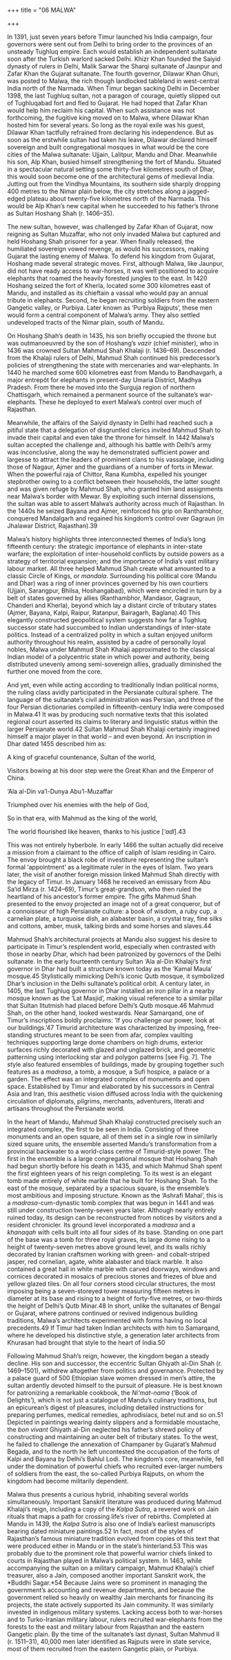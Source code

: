 +++
title = "06 MALWA"

+++

In 1391, just seven years before Timur launched his India campaign, four governors were sent out from Delhi to bring order to the provinces of an unsteady Tughluq empire. Each would establish an independent sultanate soon after the Turkish warlord sacked Delhi. Khizr Khan founded the Saiyid dynasty of rulers in Delhi, Malik Sarwar the Sharqi sultanate of Jaunpur and Zafar Khan the Gujarat sultanate. The fourth governor, Dilawar Khan Ghuri, was posted to Malwa, the rich though landlocked tableland in west-central India north of the Narmada. When Timur began sacking Delhi in December 1398, the last Tughluq sultan, not a paragon of courage, quietly slipped out of Tughluqabad fort and fled to Gujarat. He had hoped that Zafar Khan would help him reclaim his capital. When such assistance was not forthcoming, the fugitive king moved on to Malwa, where Dilawar Khan hosted him for several years. So long as the royal exile was his guest, Dilawar Khan tactfully refrained from declaring his independence. But as soon as the erstwhile sultan had taken his leave, Dilawar declared himself sovereign and built congregational mosques in what would be the core cities of the Malwa sultanate: Ujjain, Lalitpur, Mandu and Dhar. Meanwhile his son, Alp Khan, busied himself strengthening the fort of Mandu. Situated in a spectacular natural setting some thirty-five kilometres south of Dhar, this would soon become one of the architectural gems of medieval India. Jutting out from the Vindhya Mountains, its southern side sharply dropping 400 metres to the Nimar plain below, the city stretches along a jagged-edged plateau about twenty-five kilometres north of the Narmada. This would be Alp Khan’s new capital when he succeeded to his father’s throne as Sultan Hoshang Shah \(r. 1406–35\).

The new sultan, however, was challenged by Zafar Khan of Gujarat, now reigning as Sultan Muzaffar, who not only invaded Malwa but captured and held Hoshang Shah prisoner for a year. When finally released, the humiliated sovereign vowed revenge, as would his successors, making Gujarat the lasting enemy of Malwa. To defend his kingdom from Gujarat, Hoshang made several strategic moves. First, although Malwa, like Jaunpur, did not have ready access to war-horses, it was well positioned to acquire elephants that roamed the heavily forested jungles to the east. In 1420 Hoshang seized the fort of Kherla, located some 300 kilometres east of Mandu, and installed as its chieftain a vassal who would pay an annual tribute in elephants. Second, he began recruiting soldiers from the eastern Gangetic valley, or Purbiya. Later known as ‘Purbiya Rajputs’, these men would form a central component of Malwa’s army. They also settled undeveloped tracts of the Nimar plain, south of Mandu.

On Hoshang Shah’s death in 1435, his son briefly occupied the throne but was outmanoeuvred by the son of Hoshang’s *vazir* \(chief minister\), who in 1436 was crowned Sultan Mahmud Shah Khalaji \(r. 1436–69\). Descended from the Khalaji rulers of Delhi, Mahmud Shah continued his predecessor’s policies of strengthening the state with mercenaries and war-elephants. In 1440 he marched some 600 kilometres east from Mandu to Bandhavgarh, a major entrepôt for elephants in present-day Umaria District, Madhya Pradesh. From there he moved into the Surguja region of northern Chattisgarh, which remained a permanent source of the sultanate’s war-elephants. These he deployed to exert Malwa’s control over much of Rajasthan.

Meanwhile, the affairs of the Saiyid dynasty in Delhi had reached such a pitiful state that a delegation of disgruntled clerics invited Mahmud Shah to invade their capital and even take the throne for himself. In 1442 Malwa’s sultan accepted the challenge and, although his battle with Delhi’s army was inconclusive, along the way he demonstrated sufficient power and largesse to attract the leaders of prominent clans to his vassalage, including those of Nagaur, Ajmer and the guardians of a number of forts in Mewar. When the powerful raja of Chittor, Rana Kumbha, expelled his younger stepbrother owing to a conflict between their households, the latter sought and was given refuge by Mahmud Shah, who granted him land assignments near Malwa’s border with Mewar. By exploiting such internal dissensions, the sultan was able to assert Malwa’s authority across much of Rajasthan. In the 1440s he seized Bayana and Ajmer, reinforced his grip on Ranthambhor, conquered Mandalgarh and regained his kingdom’s control over Gagraun \(in Jhalawar District, Rajasthan\).39

Malwa’s history highlights three interconnected themes of India’s long fifteenth century: the strategic importance of elephants in inter-state warfare; the exploitation of inter-household conflicts by outside powers as a strategy of territorial expansion; and the importance of India’s vast military labour market. All three helped Mahmud Shah create what amounted to a classic Circle of Kings, or *mandala*. Surrounding his political core \(Mandu and Dhar\) was a ring of inner provinces governed by his own courtiers \(Ujjain, Sarangpur, Bhilsa, Hoshangabad\), which were encircled in turn by a belt of states governed by allies \(Ranthambhor, Mandasor, Gagraun, Chanderi and Kherla\), beyond which lay a distant circle of tributary states \(Ajmer, Bayana, Kalpi, Raipur, Ratanpur, Bairagarh, Baglana\).40 This elegantly constructed geopolitical system suggests how far a Tughluq successor state had succumbed to Indian understandings of inter-state politics. Instead of a centralized polity in which a sultan enjoyed uniform authority throughout his realm, assisted by a cadre of personally loyal nobles, Malwa under Mahmud Shah Khalaji approximated to the classical Indian model of a polycentric state in which power and authority, being distributed unevenly among semi-sovereign allies, gradually diminished the further one moved from the core.

And yet, even while acting according to traditionally Indian political norms, the ruling class avidly participated in the Persianate cultural sphere. The language of the sultanate’s civil administration was Persian, and three of the four Persian dictionaries compiled in fifteenth-century India were composed in Malwa.41 It was by producing such normative texts that this isolated regional court asserted its claims to literary and linguistic status within the larger Persianate world.42 Sultan Mahmud Shah Khalaji certainly imagined himself a major player in that world – and even beyond. An inscription in Dhar dated 1455 described him as:

A king of graceful countenance, Sultan of the world,

Visitors bowing at his door step were the Great Khan and the Emperor of China.

‘Ala al-Din va’l-Dunya Abu’l-Muzaffar

Triumphed over his enemies with the help of God,

So in that era, with Mahmud as the king of the world,

The world flourished like heaven, thanks to his justice \[*‘adl*\].43

This was not entirely hyberbole. In early 1466 the sultan actually did receive a mission from a claimant to the office of caliph of Islam residing in Cairo. The envoy brought a black robe of investiture representing the sultan’s formal ‘appointment’ as a legitimate ruler in the eyes of Islam. Two years later, the visit of another foreign mission linked Mahmud Shah directly with the legacy of Timur. In January 1468 he received an emissary from Abu Sa‘id Mirza \(r. 1424–69\), Timur’s great-grandson, who then ruled the heartland of his ancestor’s former empire. The gifts Mahmud Shah presented to the envoy projected an image not of a great conqueror, but of a connoisseur of high Persianate culture: a book of wisdom, a ruby cup, a carnelian plate, a turquoise dish, an alabaster basin, a crystal tray, fine silks and cottons, amber, musk, talking birds and some horses and slaves.44

Mahmud Shah’s architectural projects at Mandu also suggest his desire to participate in Timur’s resplendent world, especially when contrasted with those in nearby Dhar, which had been patronized by governors of the Delhi sultanate. In the early fourteenth century Sultan ‘Ala al-Din Khalaji’s first governor in Dhar had built a structure known today as the ‘Kamal Maula’ mosque.45 Stylistically mimicking Delhi’s iconic Qutb mosque, it symbolized Dhar’s inclusion in the Delhi sultanate’s political orbit. A century later, in 1405, the last Tughluq governor in Dhar installed an iron pillar in a nearby mosque known as the ‘Lat Masjid’, making visual reference to a similar pillar that Sultan Iltutmish had placed before Delhi’s Qutb mosque.46 Mahmud Shah, on the other hand, looked westwards. Near Samarqand, one of Timur’s inscriptions boldly proclaims: ‘If you challenge our power, look at our buildings.’47 Timurid architecture was characterized by imposing, free-standing structures meant to be seen from afar, complex vaulting techniques supporting large dome chambers on high drums, exterior surfaces richly decorated with glazed and unglazed brick, and geometric patterning using interlocking star and polygon patterns \[see Fig. 7\]. The style also featured ensembles of buildings, made by grouping together such features as a *madrasa*, a tomb, a mosque, a Sufi hospice, a palace or a garden. The effect was an integrated complex of monuments and open space. Established by Timur and elaborated by his successors in Central Asia and Iran, this aesthetic vision diffused across India with the quickening circulation of diplomats, pilgrims, merchants, adventurers, literati and artisans throughout the Persianate world.

In the heart of Mandu, Mahmud Shah Khalaji constructed precisely such an integrated complex, the first to be seen in India. Consisting of three monuments and an open square, all of them set in a single row in similarly sized square units, the ensemble asserted Mandu’s transformation from a provincial backwater to a world-class centre of Timurid-style power. The first in the ensemble is a large congregational mosque that Hoshang Shah had begun shortly before his death in 1435, and which Mahmud Shah spent the first eighteen years of his reign completing. To its west is an elegant tomb made entirely of white marble that he built for Hoshang Shah. To the east of the mosque, separated by a spacious square, is the ensemble’s most ambitious and imposing structure. Known as the ‘Ashrafi Mahal’, this is a *madrasa*-cum-dynastic tomb complex that was begun in 1441 and was still under construction twenty-seven years later. Although nearly entirely ruined today, its design can be reconstructed from notices by visitors and a resident chronicler. Its ground level incorporated a *madrasa* and a *khanaqah* with cells built into all four sides of its base. Standing on one part of the base was a tomb for three royal graves, its large dome rising to a height of twenty-seven metres above ground level, and its walls richly decorated by Iranian craftsmen working with green- and cobalt-striped jasper, red cornelian, agate, white alabaster and black marble. It also contained a great hall in white marble with carved doorways, windows and cornices decorated in mosaics of precious stones and friezes of blue and yellow glazed tiles. On all four corners stood circular structures, the most imposing being a seven-storeyed tower measuring fifteen metres in diameter at its base and rising to a height of forty-five metres, or two-thirds the height of Delhi’s Qutb Minar.48 In short, unlike the sultanates of Bengal or Gujarat, where patrons continued or revived indigenous building traditions, Malwa’s architects experimented with forms having no local precedents.49 If Timur had taken Indian architects with him to Samarqand, where he developed his distinctive style, a generation later architects from Khurasan had brought that style to the heart of India.50

Following Mahmud Shah’s reign, however, the kingdom began a steady decline. His son and successor, the eccentric Sultan Ghiyath al-Din Shah \(r. 1469–1501\), withdrew altogether from politics and governance. Protected by a palace guard of 500 Ethiopian slave women dressed in men’s attire, the sultan ardently devoted himself to the pursuit of pleasure. He is best known for patronizing a remarkable cookbook, the *Ni‘mat-nama* \(‘Book of Delights’\), which is not just a catalogue of Mandu’s culinary traditions, but an epicurean’s digest of pleasures, including detailed instructions for preparing perfumes, medical remedies, aphrodisiacs, betel nut and so on.51 Depicted in paintings wearing dainty slippers and a formidable moustache, the *bon vivant* Ghiyath al-Din neglected his father’s shrewd policy of constructing and maintaining an outer belt of tributary states. To the west, he failed to challenge the annexation of Champaner by Gujarat’s Mahmud Begada, and to the north he left uncontested the occupation of the forts of Kalpi and Bayana by Delhi’s Bahlul Lodi. The kingdom’s core, meanwhile, fell under the domination of powerful chiefs who recruited ever-larger numbers of soldiers from the east, the so-called Purbiya Rajputs, on whom the kingdom had become militarily dependent.

Malwa thus presents a curious hybrid, inhabiting several worlds simultaneously. Important Sanskrit literature was produced during Mahmud Khalaji’s reign, including a copy of the *Kalpa Sutra*, a revered work on Jain rituals that maps a path for crossing life’s river of rebirths. Completed at Mandu in 1439, the *Kalpa Sutra* is also one of India’s earliest manuscripts bearing dated miniature paintings.52 In fact, most of the styles of Rajasthan’s famous miniature tradition evolved from copies of this text that were produced either in Mandu or in the state’s hinterland.53 This was probably due to the prominent role that powerful warrior chiefs linked to courts in Rajasthan played in Malwa’s political system. In 1463, while accompanying the sultan on a military campaign, Mahmud Khalaji’s chief treasurer, also a Jain, composed another important Sanskrit work, the *Buddhi Sagar.*54 Because Jains were so prominent in managing the government’s accounting and revenue departments, and because the government relied so heavily on wealthy Jain merchants for financing its projects, the state actively supported its Jain community. It was similarly invested in indigenous military systems. Lacking access both to war-horses and to Turko-Iranian military labour, rulers recruited war-elephants from the forests to the east and military labour from Rajasthan and the eastern Gangetic plain. By the time of the sultanate’s last dynast, Sultan Mahmud II \(r. 1511–31\), 40,000 men later identified as Rajputs were in state service, most of them recruited from the eastern Gangetic plain, or Purbiya.


